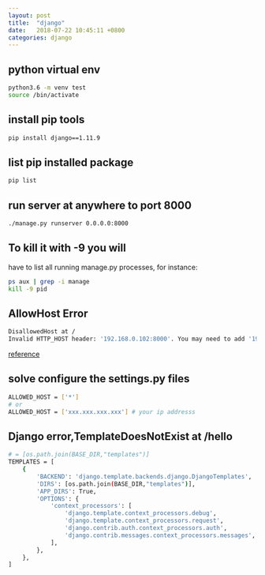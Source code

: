 ```yaml
---
layout: post
title:  "django"
date:   2018-07-22 10:45:11 +0800
categories: django
---
```



## python virtual env
```bash
python3.6 -m venv test
source /bin/activate
```
## install pip tools
```bash
pip install django==1.11.9
```

## list pip installed package
```bash
pip list
```

## run server at anywhere to port 8000
```bash
./manage.py runserver 0.0.0.0:8000
```
## To kill it with -9 you will
have to list all running manage.py processes, for instance:
```bash
ps aux | grep -i manage
kill -9 pid
```


## AllowHost Error
```bash
DisallowedHost at /
Invalid HTTP_HOST header: '192.168.0.102:8000'. You may need to add '192.168.0.102' to ALLOWED_HOSTS.
```
[reference](https://docs.djangoproject.com/en/1.8/ref/settings/#allowed-hosts)
## solve configure the settings.py files
```bash
ALLOWED_HOST = ['*']
# or 
ALLOWED_HOST = ['xxx.xxx.xxx.xxx'] # your ip addresss
```




## Django error,TemplateDoesNotExist at /hello

```bash
# = [os.path.join(BASE_DIR,"templates")]
TEMPLATES = [
    {
        'BACKEND': 'django.template.backends.django.DjangoTemplates',
        'DIRS': [os.path.join(BASE_DIR,"templates")],
        'APP_DIRS': True,
        'OPTIONS': {
            'context_processors': [
                'django.template.context_processors.debug',
                'django.template.context_processors.request',
                'django.contrib.auth.context_processors.auth',
                'django.contrib.messages.context_processors.messages',
            ],
        },
    },
]

```

